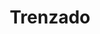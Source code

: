 ---
title: Trenzado
date: 
draft: false

# descripcion
description : Anillo de plata 925

materials: Plata 925

color: Plateado

dimensions: 17mm diámetro

code: 05-23-0605

type: "Anillos"

categories: []

price: $1.950,00

price_eftvo: $1.655,00

# Images
# first image will be shown in the product page
images:
  # - image: "images/path_to_image"
  # La ubicacion de las imagenes es imagenes/Anillos/Anillos.Plata/05-23-0605-trenzado
  - image: "./images/anillos/plata/05-23-0605.JPG"
---